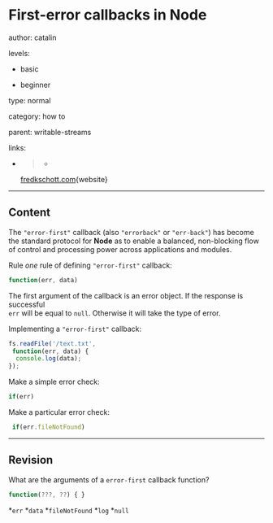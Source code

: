 # First-error callbacks in **Node**
author: catalin

levels:

  - basic

  - beginner

type: normal

category: how to

parent: writable-streams

links:

  - >-
    [fredkschott.com](http://fredkschott.com/post/2014/03/understanding-error-first-callbacks-in-node-js/){website}

---
## Content

The `"error-first"` callback (also `"errorback"` or `"err-back"`) has become the standard protocol for **Node** as to enable a balanced, non-blocking flow of control and processing power across applications and modules.

Rule *one* rule of defining `"error-first"` callback:

```javascript
function(err, data)
```
The first argument of the callback is an error object. If the response is successful  
`err` will be equal to `null`. Otherwise it will take the type of error.

Implementing a `"error-first"` callback:
```javascript
fs.readFile('/text.txt',
 function(err, data) {
  console.log(data);
});

```

Make a simple error check:
```javascript
if(err)
```

Make a particular error check:
```javascript
 if(err.fileNotFound)
```

---
## Revision

What are the arguments of a `error-first` callback function?
```javascript
function(???, ??) { }
```
*`err`
*`data`
*`fileNotFound`
*`log`
*`null`

